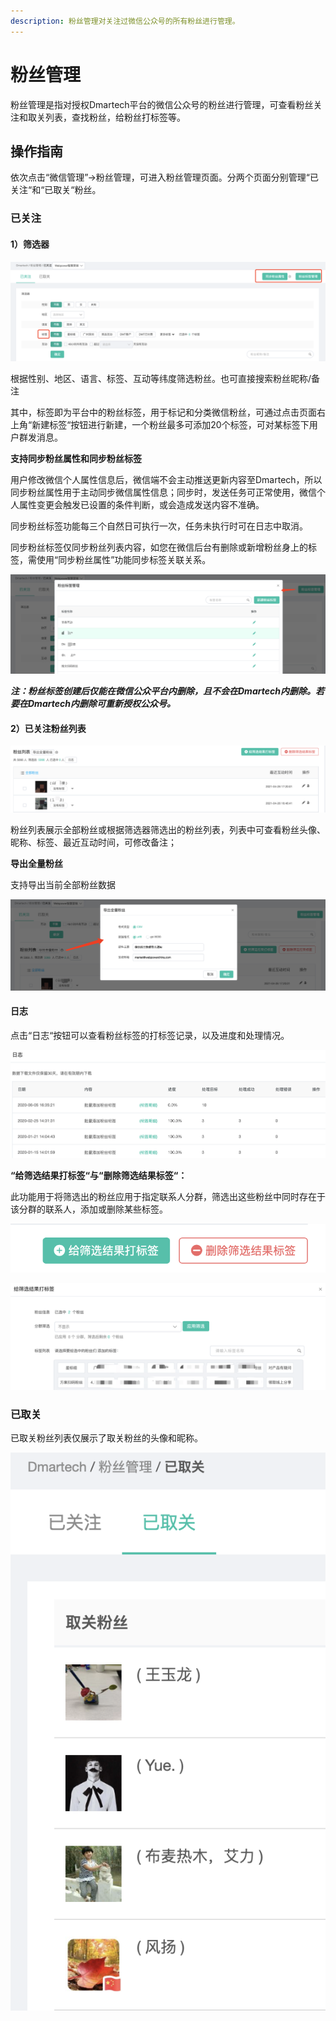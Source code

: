 ```yaml
---
description: 粉丝管理对关注过微信公众号的所有粉丝进行管理。
---
```


# 粉丝管理

粉丝管理是指对授权Dmartech平台的微信公众号的粉丝进行管理，可查看粉丝关注和取关列表，查找粉丝，给粉丝打标签等。

## 操作指南

依次点击“微信管理”-&gt;粉丝管理，可进入粉丝管理页面。分两个页面分别管理“已关注“和“已取关“粉丝。

### 已关注

#### 1）筛选器

![](../.gitbook/assets/image%20%28631%29.png)

根据性别、地区、语言、标签、互动等纬度筛选粉丝。也可直接搜索粉丝昵称/备注

其中，标签即为平台中的粉丝标签，用于标记和分类微信粉丝，可通过点击页面右上角“新建标签“按钮进行新建，一个粉丝最多可添加20个标签，可对某标签下用户群发消息。

**支持同步粉丝属性和同步粉丝标签**

用户修改微信个人属性信息后，微信端不会主动推送更新内容至Dmartech，所以同步粉丝属性用于主动同步微信属性信息；同步时，发送任务可正常使用，微信个人属性变更会触发已设置的条件判断，或会造成发送内容不准确。

同步粉丝标签功能每三个自然日可执行一次，任务未执行时可在日志中取消。

同步粉丝标签仅同步粉丝列表内容，如您在微信后台有删除或新增粉丝身上的标签，需使用“同步粉丝属性”功能同步标签关联关系。

![](../.gitbook/assets/image%20%28605%29.png)

_**注：粉丝标签创建后仅能在微信公众平台内删除，且不会在Dmartech内删除。若要在Dmartech内删除可重新授权公众号。**_

#### 2）已关注粉丝列表

![](../.gitbook/assets/image%20%28599%29.png)

粉丝列表展示全部粉丝或根据筛选器筛选出的粉丝列表，列表中可查看粉丝头像、昵称、标签、最近互动时间，可修改备注；

**导出全量粉丝**

支持导出当前全部粉丝数据

![](../.gitbook/assets/image%20%28601%29.png)

#### 日志

点击“日志“按钮可以查看粉丝标签的打标签记录，以及进度和处理情况。

![](../.gitbook/assets/image%20%28464%29.png)

**“给筛选结果打标签“与“删除筛选结果标签“：**

此功能用于将筛选出的粉丝应用于指定联系人分群，筛选出这些粉丝中同时存在于该分群的联系人，添加或删除某些标签。

![](../.gitbook/assets/image%20%28186%29.png)

![](../.gitbook/assets/image%20%28633%29.png)

### **已取关**

已取关粉丝列表仅展示了取关粉丝的头像和昵称。

![&#x53D6;&#x5173;&#x5217;&#x8868;](../.gitbook/assets/image%20%28432%29.png)


